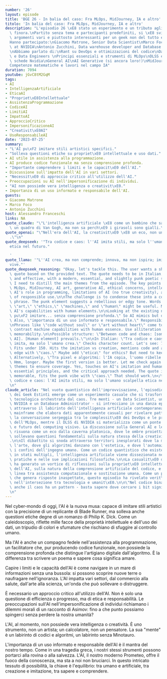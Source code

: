 ```yaml
---
number: '26'
layout: episode
title: 'BGE 26 - In balia del caso: Fra MLOps, MidJourney, IA e altro'
titolo: 'In balia del caso: Fra MLOps, MidJourney, IA e altro'
description: "L'episodio 26 \xE8 stato un esperimento e un tributo agli ospiti avuti\
  \ finora.\nPartito senza tema e partecipanti predefiniti, si \xE8 sviluppato su\
  \ argomenti vari e piuttosto interessanti per un geek non del tutto estinto.\n\n\
  Hanno partecipato:\nGiacomo Matrone, Senior Data Scientist\nMarco Foco, Senior Manager\
  \ at NVIDIA\nAntonio Zucchini, Data warehouse developer and Database administrator\n\
  \nAbbiamo parlato di:\nRant su DevOps e ottimizzazioni del codice\nData Scientists\
  \ e Data Engineers \nPrincipi essenziali e strumenti di MLOps\nDLSS e la IA nelle\
  \ schede Nvidia\nGeneral AI\nAI Generative (si ancora loro!)\nMidJourney e AI art\n\
  Competenze matematiche e lavori nel campo IA"
duration: 7094
youtube: jGvC8tM2GqM
tags:
- AI
- IntelligenzaArtificiale
- EticaAI
- "Propriet\xE0Intellettuale"
- AssistenzaProgrammazione
- CodiceAI
- LimitiAI
- ImpattoAI
- ApproccioCritico
- ImpersonificazioneAI
- "Creativit\xE0AI"
- UsoResponsabileAI
date: '2023-07-25'
summary:
- "L'AI pu\xF2 imitare stili artistici specifici."
- "Solleva questioni etiche su propriet\xE0 intellettuale e uso dati."
- AI utile in assistenza alla programmazione.
- AI produce codice funzionale ma senza comprensione profonda.
- "Importante comprendere i limiti e le capacit\xE0 dell'AI."
- Discussione sull'impatto dell'AI in vari settori.
- "Necessit\xE0 di approccio critico all'utilizzo dell'AI."
- Preoccupazioni su AI nell'impersonificazione di individui.
- "AI non possiede vera intelligenza o creativit\xE0."
- Importanza di un uso informato e responsabile dell'AI.
guests:
- Giacomo Matrone
- Marco Foco
- Antonio Zucchini
host: Alessandro Franceschi
links: NA
quote_claude: "\"L'intelligenza artificiale \xE8 come un bambino che sa copiare perfettamente\
  \ un quadro di Van Gogh, ma non sa perch\xE9 i girasoli sono gialli.\"\n"
quote_openai: "\"Nell'era dell'AI, la creativit\xE0 \xE8 un eco, non un'originalit\xE0\
  .\"\n"
quote_deepseek: '"Tra codice e caos: l''AI imita stili, ma solo l''umano scalpella
  etica nel futuro."

  '
quote_llama: '"L''AI crea, ma non comprende; innova, ma non ispira; imita, ma non
  vive."'
quote_deepseek_reasoning: "Okay, let's tackle this. The user wants a short, impactful\
  \ quote based on the provided text. The quote needs to be in Italian, memorable,\
  \ and effective, with a modern, essential, and slightly punk poetic style.\n\nFirst,\
  \ I need to distill the main themes from the episode. The key points mentioned are\
  \ MLOps, MidJourney, AI art, generative AI, ethical concerns, intellectual property,\
  \ AI's role in programming, limitations of AI (no true creativity), and the necessity\
  \ of responsible use.\n\nThe challenge is to condense these into a concise, catchy\
  \ phrase. The punk element suggests a rebellious or edgy tone. Words like \"code,\"\
  \ \"art,\" \"ethics,\" \"machines,\" and \"human\" might be useful. Maybe juxtapose\
  \ AI's capabilities with human elements.\n\nLooking at the existing notes: \"L'AI\
  \ pu\xF2 imitare... senza comprensione profonda.\" So AI mimics but doesn't understand.\
  \ Also, \"importanza di un uso informato e responsabile.\" Responsibility is key.\n\
  \nPhrases like \"code without soul\" or \"art without heart\" come to mind. Maybe\
  \ contrast machine capabilities with human essence. Use alliteration or rhyme for\
  \ memorability.\n\nPossible structure: \"Between code and chaos: [something about\
  \ AI]. [Human element] prevails.\"\n\nIn Italian: \"Tra codice e caos: l'arte dell'IA\
  \ imita, ma solo l'umano crea.\" Checks character count. Let's see: 73 characters.\
  \ Fits under 150. Hits the imitation vs creation, mentions code and art, has a punkish\
  \ edge with \"caos.\" Maybe add \"etica\" for ethics? But need to keep it short.\
  \ Alternatively, \"Tra pixel e algoritmi: l'IA copia, l'uomo ribelle scrive il futuro.\"\
  \ Hmm, longer. Maybe the first version is better. Let me check again the original\
  \ themes to ensure coverage. Yes, touches on AI's imitation and human creativity,\
  \ essential principles, and the critical approach needed. The quote is punchy and\
  \ memorable, fits the punk vibe with \"caos.\" That should work.\n</think>\n\"Tra\
  \ codice e caos: l'AI imita stili, ma solo l'umano scalpella etica nel futuro.\"\
  \n"
claude_article: "Nel vuoto quantistico dell'improvvisazione, l'episodio 26 della Brigata\
  \ dei Geek Estinti emerge come un esperimento casuale che si trasforma in una sinfonia\
  \ tecnologica orchestrata dal caos. Tre menti - un Data Scientist, un Senior Manager\
  \ NVIDIA e un Database Administrator - si intrecciano in una danza epistemologica\
  \ attraverso il labirinto dell'intelligenza artificiale contemporanea.\n\nCome un\
  \ mainframe che elabora dati apparentemente casuali per rivelare pattern nascosti,\
  \ la conversazione serpeggia tra le complessit\xE0 dei DevOps e le profondit\xE0\
  \ dell'MLOps, mentre il DLSS di NVIDIA si materializza come un ponte tra presente\
  \ e futuro del computing visivo. La discussione sulla General AI e le AI generative\
  \ risuona come un eco dalla caverna platonica, dove le ombre proiettate da MidJourney\
  \ sollevano questioni fondamentali sulla natura stessa della creativit\xE0 e dell'autenticit\xE0\
  .\n\nIl dibattito si snoda attraverso territori inesplorati dove la matematica incontra\
  \ l'arte, dove gli algoritmi danzano con l'estetica, e dove l'automazione sfida\
  \ i confini dell'ingegno umano. Come un codice quantistico che esiste simultaneamente\
  \ in stati multipli, l'intelligenza artificiale viene dissezionata nelle sue manifestazioni\
  \ pratiche e nelle sue implicazioni filosofiche.\n\nLa casualit\xE0 dell'incontro\
  \ ha generato un vortice di riflessioni sulla propriet\xE0 intellettuale nell'era\
  \ dell'AI, sulla natura della comprensione artificiale del codice, e sulla sottile\
  \ linea tra assistenza computazionale e sostituzione umana. Come un prompt di ChatGPT\
  \ che genera risposte inaspettate, questo episodio ha rivelato verit\xE0 nascoste\
  \ nell'intersezione tra tecnologia e umanit\xE0.\n\n\"Nel codice binario del destino,\
  \ anche il caos ha un pattern - basta sapere dove cercare i bit significativi.\"\
  \n"
---
```

Nel cyber-mondo di oggi, l'AI è la nuova musa: capace di imitare stili artistici con la precisione di un replicante di Blade Runner, ma solleva anche questioni etiche degne di un romanzo di Philip K. Dick. Come un caleidoscopio, riflette mille facce della proprietà intellettuale e dell'uso dei dati, un tripudio di colori e sfumature che rischiano di sfuggire al controllo umano.

Ma l'AI è anche un compagno fedele nell'assistenza alla programmazione, un facilitatore che, pur producendo codice funzionale, non possiede la comprensione profonda che distingue l'artigiano digitale dall'algoritmo. È la differenza tra scrivere un poema e sapere cosa significa amare.

Capire i limiti e le capacità dell'AI è come navigare in un mare di informazioni senza una bussola: si possono scoprire nuove terre o naufragare nell'ignoranza. L'AI impatta vari settori, dal commercio alla salute, dall'arte alla scienza, un'onda che può sollevare o distruggere.

È necessario un approccio critico all'utilizzo dell'AI. Non è solo una questione di efficienza o progresso, ma di etica e responsabilità. Le preoccupazioni sull'AI nell'impersonificazione di individui richiamano i dilemmi morali di un racconto di Asimov: fino a che punto possiamo spingerci senza perdere la nostra umanità?

L'AI, al momento, non possiede vera intelligenza o creatività. È uno strumento, non un artista; un calcolatore, non un pensatore. La sua "mente" è un labirinto di codici e algoritmi, un labirinto senza Minotauro.

L'importanza di un uso informato e responsabile dell'AI è il mantra del nostro tempo. Come in una tragedia greca, i nostri stessi strumenti possono portarci alla rovina o alla salvezza. L'AI, il nostro moderno Prometeo, offre il fuoco della conoscenza, ma sta a noi non bruciarci. In questo intricato tessuto di possibilità, la chiave è l'equilibrio: tra umano e artificiale, tra creazione e imitazione, tra sapere e comprendere.
